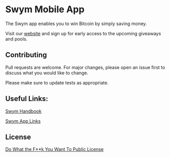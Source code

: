 # Swym Mobile App
The Swym app enables you to win Bitcoin by simply saving money.

Visit our [website](www.swympools.org) and sign up for early access to the upcoming giveaways and pools.

## Contributing
Pull requests are welcome. For major changes, please open an issue first to discuss what you would like to change.

Please make sure to update tests as appropriate.

## Useful Links:

[Swym Handbook](https://www.notion.so/bten/Swym-Handbook-c195784f610c4391b5db21df43f5c93d)

[Swym App Links](https://www.notion.so/bten/Links-fe1bdb315b614e56b0db186fdccb8b27)

## License
[	Do What the F**k You Want To Public License](http://www.wtfpl.net/about/)
